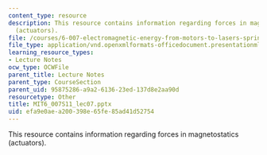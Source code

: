 ```yaml
---
content_type: resource
description: This resource contains information regarding forces in magnetostatics
  (actuators).
file: /courses/6-007-electromagnetic-energy-from-motors-to-lasers-spring-2011/efa9e0aea200398e65fe85ad41d52754_MIT6_007S11_lec07.pptx
file_type: application/vnd.openxmlformats-officedocument.presentationml.presentation
learning_resource_types:
- Lecture Notes
ocw_type: OCWFile
parent_title: Lecture Notes
parent_type: CourseSection
parent_uid: 95875286-a9a2-6136-23ed-137d8e2aa90d
resourcetype: Other
title: MIT6_007S11_lec07.pptx
uid: efa9e0ae-a200-398e-65fe-85ad41d52754
---
```

This resource contains information regarding forces in magnetostatics (actuators).


